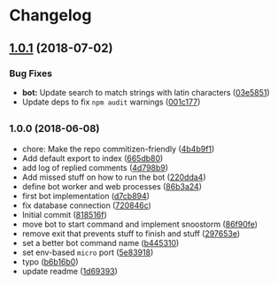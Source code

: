 # Changelog

<a name="1.0.1"></a>
## [1.0.1](https://github.com/sebacruz/ahilotenesalpelotudobot/compare/v1.0.0...v1.0.1) (2018-07-02)


### Bug Fixes

* **bot:** Update search to match strings with latin characters ([03e5851](https://github.com/sebacruz/ahilotenesalpelotudobot/commit/03e5851))
* Update deps to fix `npm audit` warnings ([001c177](https://github.com/sebacruz/ahilotenesalpelotudobot/commit/001c177))

## <small>1.0.0 (2018-06-08)</small>

* chore: Make the repo commitizen-friendly ([4b4b9f1](https://github.com/sebacruz/ahilotenesalpelotudobot/commit/4b4b9f1))
* Add default export to index ([665db80](https://github.com/sebacruz/ahilotenesalpelotudobot/commit/665db80))
* add log of replied comments ([4d798b9](https://github.com/sebacruz/ahilotenesalpelotudobot/commit/4d798b9))
* Add missed stuff on how to run the bot ([220dda4](https://github.com/sebacruz/ahilotenesalpelotudobot/commit/220dda4))
* define bot worker and web processes ([86b3a24](https://github.com/sebacruz/ahilotenesalpelotudobot/commit/86b3a24))
* first bot implementation ([d7cb894](https://github.com/sebacruz/ahilotenesalpelotudobot/commit/d7cb894))
* fix database connection ([720846c](https://github.com/sebacruz/ahilotenesalpelotudobot/commit/720846c))
* Initial commit ([818516f](https://github.com/sebacruz/ahilotenesalpelotudobot/commit/818516f))
* move bot to start command and implement snoostorm ([86f90fe](https://github.com/sebacruz/ahilotenesalpelotudobot/commit/86f90fe))
* remove exit that prevents stuff to finish and stuff ([297653e](https://github.com/sebacruz/ahilotenesalpelotudobot/commit/297653e))
* set a better bot command name ([b445310](https://github.com/sebacruz/ahilotenesalpelotudobot/commit/b445310))
* set env-based `micro` port ([5e83918](https://github.com/sebacruz/ahilotenesalpelotudobot/commit/5e83918))
* typo ([b6b16b0](https://github.com/sebacruz/ahilotenesalpelotudobot/commit/b6b16b0))
* update readme ([1d69393](https://github.com/sebacruz/ahilotenesalpelotudobot/commit/1d69393))
